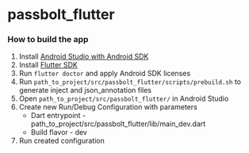 # passbolt_flutter

### How to build the app
1. Install [Android Studio with Android SDK](https://developer.android.com/studio)
2. Install [Flutter SDK](https://flutter.dev/docs/get-started/install)
3. Run `flutter doctor` and apply Android SDK licenses
4. Run `path_to_project/src/passbolt_flutter/scripts/prebuild.sh` to generate inject and json_annotation files
5. Open `path_to_project/src/passbolt_flutter/` in Android Studio
6. Create new Run/Debug Configuration with parameters
    - Dart entrypoint - path_to_project/src/passbolt_flutter/lib/main_dev.dart
    - Build flavor - dev
7. Run created configuration
